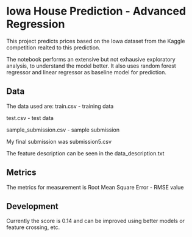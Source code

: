 # Iowa House Prediction - Advanced Regression
This project predicts prices based on the Iowa dataset from the Kaggle competition realted to this prediction.

The notebook performs an extensive but not exhausive exploratory analysis, to understand the model better. It also uses random forest regressor and linear regressor as baseline model for prediction.

## Data
The data used are:
train.csv - training data

test.csv - test data

sample_submission.csv - sample submission

My final submission was submission5.csv

The feature description can be seen in the data_description.txt

## Metrics
The metrics for measurement is Root Mean Square Error - RMSE value

## Development
Currently the score is 0.14 and can be improved using better models or feature crossing, etc.


